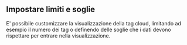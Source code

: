 ## Impostare limiti e soglie

E' possibile customizzare la visualizzazione della tag cloud, limitando ad esempio il numero dei tag o definendo delle soglie che i dati devono rispettare per entrare nella visualizzazione.
